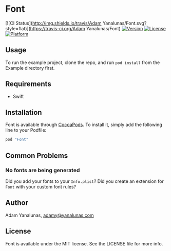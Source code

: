 # Font

[![CI Status](http://img.shields.io/travis/Adam Yanalunas/Font.svg?style=flat)](https://travis-ci.org/Adam Yanalunas/Font)
[![Version](https://img.shields.io/cocoapods/v/Font.svg?style=flat)](http://cocoapods.org/pods/Font)
[![License](https://img.shields.io/cocoapods/l/Font.svg?style=flat)](http://cocoapods.org/pods/Font)
[![Platform](https://img.shields.io/cocoapods/p/Font.svg?style=flat)](http://cocoapods.org/pods/Font)

## Usage

To run the example project, clone the repo, and run `pod install` from the Example directory first.

## Requirements

* Swift

## Installation

Font is available through [CocoaPods](http://cocoapods.org). To install
it, simply add the following line to your Podfile:

```ruby
pod "Font"
```

## Common Problems

### No fonts are being generated

Did you add your fonts to your `Info.plist`? Did you create an extension for `Font` with your custom font rules?

## Author

Adam Yanalunas, adamy@yanalunas.com

## License

Font is available under the MIT license. See the LICENSE file for more info.
